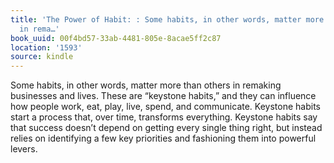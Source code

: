 ```yaml
---
title: 'The Power of Habit: : Some habits, in other words, matter more than others
  in rema…'
book_uuid: 00f4bd57-33ab-4481-805e-8acae5ff2c87
location: '1593'
source: kindle
---
```


Some habits, in other words, matter more than others in remaking businesses and lives. These are “keystone habits,” and they can influence how people work, eat, play, live, spend, and communicate. Keystone habits start a process that, over time, transforms everything. Keystone habits say that success doesn’t depend on getting every single thing right, but instead relies on identifying a few key priorities and fashioning them into powerful levers.